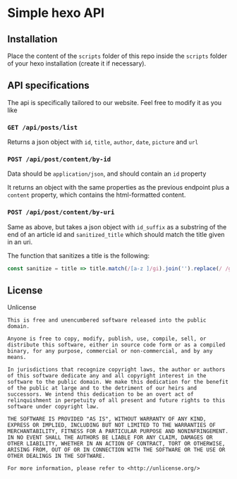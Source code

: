 # Simple hexo API

## Installation

Place the content of the `scripts` folder of this repo inside the `scripts` folder of your hexo installation (create it if necessary).

## API specifications

The api is specifically tailored to our website. Feel free to modify it as you like

### `GET /api/posts/list`

Returns a json object with `id`, `title`, `author`, `date`, `picture` and `url`

### `POST /api/post/content/by-id`

Data should be `application/json`, and should contain an `id` property

It returns an object with the same properties as the previous endpoint plus a `content` property,
which contains the html-formatted content.

### `POST /api/post/content/by-uri`

Same as above, but takes a json object with `id_suffix` as a substring of the end of an article id and `sanitized_title` which should match the
title given in an uri.

The function that sanitizes a title is the following: 

```javascript
const sanitize = title => title.match(/[a-z ]/gi).join('').replace(/ /g, '-').toLowerCase();
```

## License

Unlicense

```
This is free and unencumbered software released into the public domain.

Anyone is free to copy, modify, publish, use, compile, sell, or
distribute this software, either in source code form or as a compiled
binary, for any purpose, commercial or non-commercial, and by any
means.

In jurisdictions that recognize copyright laws, the author or authors
of this software dedicate any and all copyright interest in the
software to the public domain. We make this dedication for the benefit
of the public at large and to the detriment of our heirs and
successors. We intend this dedication to be an overt act of
relinquishment in perpetuity of all present and future rights to this
software under copyright law.

THE SOFTWARE IS PROVIDED "AS IS", WITHOUT WARRANTY OF ANY KIND,
EXPRESS OR IMPLIED, INCLUDING BUT NOT LIMITED TO THE WARRANTIES OF
MERCHANTABILITY, FITNESS FOR A PARTICULAR PURPOSE AND NONINFRINGEMENT.
IN NO EVENT SHALL THE AUTHORS BE LIABLE FOR ANY CLAIM, DAMAGES OR
OTHER LIABILITY, WHETHER IN AN ACTION OF CONTRACT, TORT OR OTHERWISE,
ARISING FROM, OUT OF OR IN CONNECTION WITH THE SOFTWARE OR THE USE OR
OTHER DEALINGS IN THE SOFTWARE.

For more information, please refer to <http://unlicense.org/>
```

